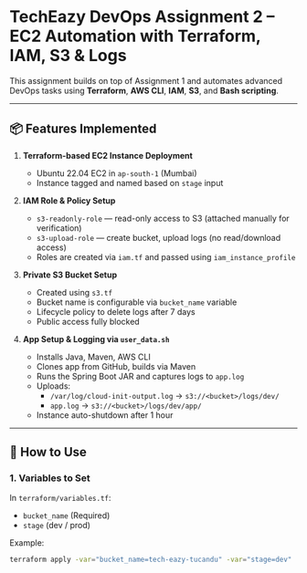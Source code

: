 # TechEazy DevOps Assignment 2 – EC2 Automation with Terraform, IAM, S3 & Logs

This assignment builds on top of Assignment 1 and automates advanced DevOps tasks using **Terraform**, **AWS CLI**, **IAM**, **S3**, and **Bash scripting**.

---

## 📦 Features Implemented

1. **Terraform-based EC2 Instance Deployment**
   - Ubuntu 22.04 EC2 in `ap-south-1` (Mumbai)
   - Instance tagged and named based on `stage` input

2. **IAM Role & Policy Setup**
   - `s3-readonly-role` — read-only access to S3 (attached manually for verification)
   - `s3-upload-role` — create bucket, upload logs (no read/download access)
   - Roles are created via `iam.tf` and passed using `iam_instance_profile`

3. **Private S3 Bucket Setup**
   - Created using `s3.tf`
   - Bucket name is configurable via `bucket_name` variable
   - Lifecycle policy to delete logs after 7 days
   - Public access fully blocked

4. **App Setup & Logging via `user_data.sh`**
   - Installs Java, Maven, AWS CLI
   - Clones app from GitHub, builds via Maven
   - Runs the Spring Boot JAR and captures logs to `app.log`
   - Uploads:
     - `/var/log/cloud-init-output.log` → `s3://<bucket>/logs/dev/`
     - `app.log` → `s3://<bucket>/logs/dev/app/`
   - Instance auto-shutdown after 1 hour

---

## 🔧 How to Use

### 1. Variables to Set
In `terraform/variables.tf`:
- `bucket_name` (Required)
- `stage` (dev / prod)

Example:
```bash
terraform apply -var="bucket_name=tech-eazy-tucandu" -var="stage=dev"

